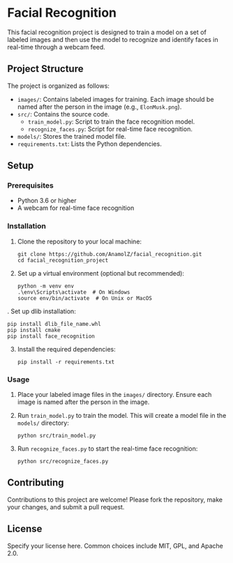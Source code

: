# Facial Recognition

This facial recognition project is designed to train a model on a set of labeled images and then use the model to recognize and identify faces in real-time through a webcam feed.

## Project Structure

The project is organized as follows:

- `images/`: Contains labeled images for training. Each image should be named after the person in the image (e.g., `ElonMusk.png`).
- `src/`: Contains the source code.
  - `train_model.py`: Script to train the face recognition model.
  - `recognize_faces.py`: Script for real-time face recognition.
- `models/`: Stores the trained model file.
- `requirements.txt`: Lists the Python dependencies.

## Setup

### Prerequisites

- Python 3.6 or higher
- A webcam for real-time face recognition

### Installation

1. Clone the repository to your local machine:
   ```
   git clone https://github.com/AnamolZ/facial_recognition.git
   cd facial_recognition_project
   ```

2. Set up a virtual environment (optional but recommended):
   ```
   python -m venv env
   .\env\Scripts\activate  # On Windows
   source env/bin/activate  # On Unix or MacOS
   ```

. Set up dlib installation:
   ```
   pip install dlib_file_name.whl
   pip install cmake
   pip install face_recognition
   ```

3. Install the required dependencies:
   ```
   pip install -r requirements.txt
   ```

### Usage

1. Place your labeled image files in the `images/` directory. Ensure each image is named after the person in the image.

2. Run `train_model.py` to train the model. This will create a model file in the `models/` directory:
   ```
   python src/train_model.py
   ```

3. Run `recognize_faces.py` to start the real-time face recognition:
   ```
   python src/recognize_faces.py
   ```

## Contributing

Contributions to this project are welcome! Please fork the repository, make your changes, and submit a pull request.

## License

Specify your license here. Common choices include MIT, GPL, and Apache 2.0.
```
